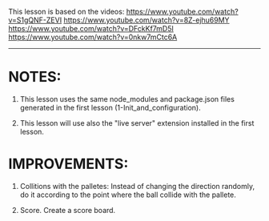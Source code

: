 This lesson is based on the videos: 
    https://www.youtube.com/watch?v=S1gQNF-ZEVI
    https://www.youtube.com/watch?v=8Z-ejhu69MY
    https://www.youtube.com/watch?v=DFckKf7mD5I
    https://www.youtube.com/watch?v=0nkw7mCtc6A

***

# NOTES:
1. This lesson uses the same node_modules and package.json files generated in the first lesson (1-Init_and_configuration).

2. This lesson will use also the "live server" extension installed in the first lesson.


# IMPROVEMENTS:

1. Collitions with the palletes: Instead of changing the direction randomly, do it according to the point where the ball collide with the pallete.

2. Score. Create a score board.